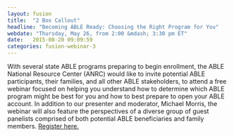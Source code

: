 ```yaml
---
layout: fusion
title:  "2 Box Callout"
headline: "Becoming ABLE Ready: Choosing the Right Program for You"
webdate: "Thursday, May 26, from 2:00 &mdash; 3:30 pm ET"
date:   2015-08-20 09:09:59
categories: fusion-webinar-3
---
```

With several state ABLE programs preparing to begin enrollment, the ABLE National Resource Center (ANRC) would like to invite potential ABLE participants, their families, and all other ABLE stakeholders, to attend a free webinar focused on helping you understand how to determine which ABLE program might be best for you and how to best prepare to open your ABLE account. In addition to our presenter and moderator, Michael Morris, the webinar will also feature the perspectives of a diverse group of guest panelists comprised of both potential ABLE beneficiaries and family members. <a href="http://bit.ly/1TEHmWF">Register here.</a>